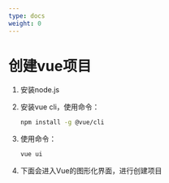 ```yaml
---
type: docs
weight: 0
---
```


# 创建vue项目

1. 安装node.js

2. 安装vue cli，使用命令：  
   ```bash
   npm install -g @vue/cli
   ```

3. 使用命令：  
   ```bash
   vue ui
   ```

4. 下面会进入Vue的图形化界面，进行创建项目
